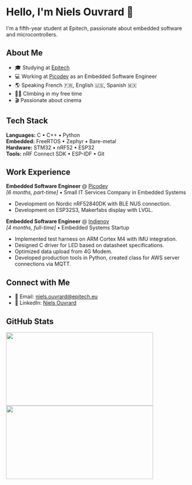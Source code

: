 # Hello, I'm Niels Ouvrard 👋

I'm a fifth-year student at Epitech, passionate about embedded software and microcontrollers.
 
## About Me

-   🎓 Studying at [Epitech](https://www.epitech.eu/)
-   💻 Working at [Picodev](https://picodev.fr/) as an Embedded Software Engineer 
-   🌎 Speaking French 🇫🇷, English 🇺🇸, Spanish 🇲🇽
-   🧗🏻 Climbing in my free time
-   🎬 Passionate about cinema

## Tech Stack

**Languages:** C • C++ • Python  
**Embedded:** FreeRTOS • Zephyr • Bare-metal  
**Hardware:** STM32 • nRF52 • ESP32  
**Tools:** nRF Connect SDK • ESP-IDF • Git

## Work Experience

**Embedded Software Engineer** @ [Picodev](https://picodev.fr/)  
*[6 months, part-time]* • Small IT Services Company in Embedded Systems  
- Development on Nordic nRF52840DK with BLE NUS connection.
- Development on ESP32S3, Makerfabs display with LVGL.

**Embedded Software Engineer** @ [Indienov](https://www.indienov.com/)  
*[4 months, full-time]* • Embedded Systems Startup  
- Implemented test harness on ARM Cortex M4 with IMU integration.
- Designed C driver for LED based on datasheet specifications.
- Optimized data upload from 4G Modem.
- Developed production tools in Python, created class for AWS server connections via MQTT.

<!-- ## My Projects

### Project 1: [Project Name](link-to-repo)
[Project Description or Short Summary]

![Project 1](link-to-project-image)

### Project 2: [Project Name](link-to-repo)
[Project Description or Short Summary]

![Project 2](link-to-project-image)

-->


## Connect with Me

-   📧 Email: [niels.ouvrard@epitech.eu](mailto:niels.ouvrard@epitech.eu)
-   🔗 LinkedIn: [Niels Ouvrard](https://www.linkedin.com/in/niels-ouvrard-2810951ab/)
<!--

*   later maybe

-   🌐 Website: [Your Website](https://www.yourwebsite.com)
-   🐦 Twitter: [@YourTwitterHandle](https://twitter.com/yourtwitterhandle)
-

-   -->

## GitHub Stats

<div>
    <img src="https://github-readme-stats.vercel.app/api/?username=NielsOuvrard&show_icons=true&theme=radical&rank_icon=github" width="400" height="200" />
    <img src="https://github-readme-stats.vercel.app/api/top-langs/?username=NielsOuvrard&layout=compact&theme=radical" width="400" height="200" />
</div>
